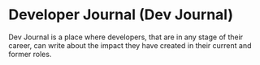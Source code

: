 # Developer Journal (Dev Journal)

Dev Journal is a place where developers, that are in any stage of their career, can write about the impact they have created in their current and former roles. 